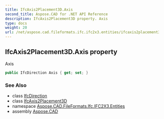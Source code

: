 ```yaml
---
title: IfcAxis2Placement3D.Axis
second_title: Aspose.CAD for .NET API Reference
description: IfcAxis2Placement3D property. Axis
type: docs
weight: 20
url: /net/aspose.cad.fileformats.ifc.ifc2x3.entities/ifcaxis2placement3d/axis/
---
```

## IfcAxis2Placement3D.Axis property

Axis

```csharp
public IfcDirection Axis { get; set; }
```

### See Also

* class [IfcDirection](../../ifcdirection/)
* class [IfcAxis2Placement3D](../)
* namespace [Aspose.CAD.FileFormats.Ifc.IFC2X3.Entities](../../ifcaxis2placement3d/)
* assembly [Aspose.CAD](../../../)



